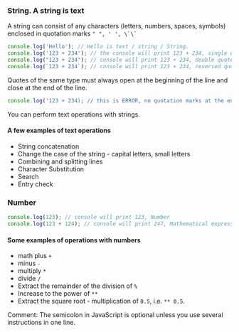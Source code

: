 ### String. A string is text

A string can consist of any characters (letters, numbers, spaces, symbols) enclosed in quotation marks `` " ", ' ', \`\` ``

```javascript
console.log('Hello'); // Hello is text / string / String.
console.log('123 + 234'); // the console will print 123 + 234, single quotes
console.log("123 + 234"); // console will print 123 + 234, double quotes
console.log(`123 + 234`); // console will print 123 + 234, reversed quotes
```

Quotes of the same type must always open at the beginning of the line and close at the end of the line.

```javascript
console.log('123 + 234); // this is ERROR, no quotation marks at the end of the line
```

You can perform text operations with strings.

#### A few examples of text operations

* String concatenation
* Change the case of the string - capital letters, small letters
* Combining and splitting lines
* Character Substitution
* Search
* Entry check

### Number

```javascript
console.log(123); // console will print 123, Number
console.log(123 + 124); // console will print 247, Mathematical expression, Number
```

#### Some examples of operations with numbers

* math plus `+`
* minus `-`
* multiply `*`
* divide `/`
* Extract the remainder of the division of `%`
* Increase to the power of `**`
* Extract the square root - multiplication of `0.5`, i.e. `** 0.5`. 


Comment: The semicolon in JavaScript is optional unless you use several instructions
in one line.


